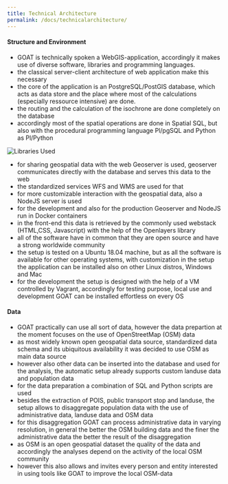 ```yaml
---
title: Technical Architecture
permalink: /docs/technicalarchitecture/
---
```


#### Structure and Environment

- GOAT is technically spoken a WebGIS-application, accordingly it makes use of diverse software, libraries and programming languages. 
- the classical server-client architecture of web application make this necessary
- the core of the application is an PostgreSQL/PostGIS database, which acts as data store and the place where most of the calculations (especially ressource intensive) are done. 
- the routing and the calculation of the isochrone are done completely on the database
- accordingly most of the spatial operations are done in Spatial SQL, but also with the procedural programming language Pl/pgSQL and Python as Pl/Python

<img class="img-responsive" src="../../img/libraries_used.png" alt="Libraries Used">

- for sharing geospatial data with the web Geoserver is used, geoserver communicates directly with the database and serves this data to the web
- the standardized services WFS and WMS are used for that
- for more customizable interaction with the geospatial data, also a NodeJS server is used
- for the development and also for the production Geoserver and NodeJS run in Docker containers
- in the front-end this data is retrieved by the commonly used webstack (HTML,CSS, Javascript) with the help of the Openlayers library
- all of the software have in common that they are open source and have a strong worldwide community
- the setup is tested on a Ubuntu 18.04 machine, but as all the software is available for other operating systems, with customization in the setup the application can be installed also on other Linux distros, Windows and Mac
- for the development the setup is designed with the help of a VM controlled by Vagrant, accordingly for testing purpose, local use and development GOAT can be installed effortless on every OS

#### Data

- GOAT practically can use all sort of data, however the data prepartion at the moment focuses on the use of OpenStreetMap (OSM) data 
- as most widely known open geospatial data source, standardized data schema and its ubiquitous availability it was decided to use OSM as main data source
- however also other data can be inserted into the database and used for the analysis, the automatic setup already supports custom landuse data and population data 
- for the data preparation a combination of SQL and Python scripts are used
- besides the extraction of POIS, public transport stop and landuse, the setup allows to disaggregate population data with the use of administrative data, landuse data and OSM data
- for this disaggregation GOAT can process administrative data in varying resolution, in general the better the OSM building data and the finer the administrative data the better the result of the disaggregation
- as OSM is an open geospatial dataset the quality of the data and accordingly the analyses depend on the activity of the local OSM community
- however this also allows and invites every person and entity interested in using tools like GOAT to improve the local OSM-data

